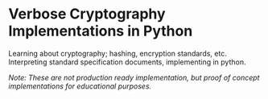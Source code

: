 # Verbose Cryptography Implementations in Python

Learning about cryptography; hashing, encryption standards, etc.<br>
Interpreting standard specification documents, implementing in python.

<i>Note: These are not production ready implementation, but proof of concept implementations for educational purposes.</i>
